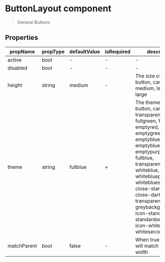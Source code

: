 # ButtonLayout component

> General Buttons

## Properties

| propName | propType | defaultValue | isRequired | description |
|----------|----------|--------------|------------|-------------|
| active | bool | - | - | - |
| disabled | bool | - | - | - |
| height | string | medium | - | The size of the button, can be small, medium, large or x-large|
| theme | string | fullblue | + | The theme of the button, can be transparent, fullred, fullgreen, fullpurple, emptyred, emptygreen, emptybluesecondary, emptyblue, emptypurple, fullblue, transparentblue, whiteblue, whiteblueprimary, whitebluesecondary, close-standard, close-dark, close-transparent, icon-greybackground, icon-standard, icon-standardsecondary, icon-white, icon-whitesecondary
| matchParent | bool | false | - | When true the button will match its parent width |